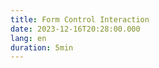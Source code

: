 ```yaml
---
title: Form Control Interaction
date: 2023-12-16T20:28:00.000
lang: en
duration: 5min
---
```


<ErrorEmail />
